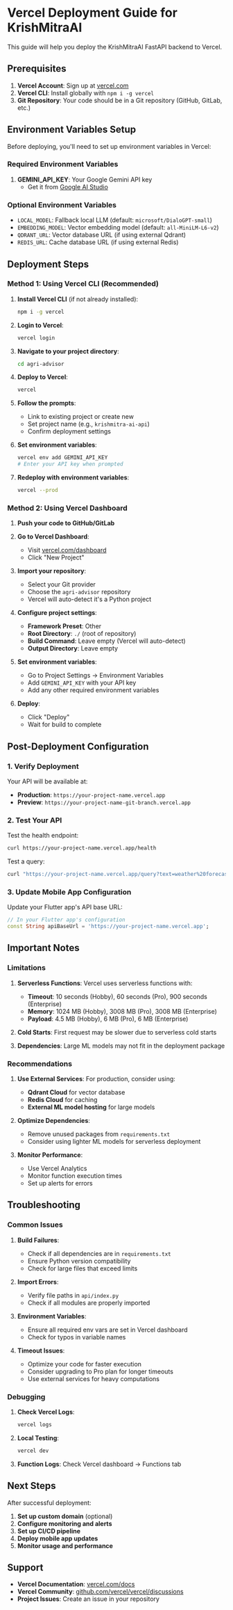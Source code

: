 # Vercel Deployment Guide for KrishMitraAI

This guide will help you deploy the KrishMitraAI FastAPI backend to Vercel.

## Prerequisites

1. **Vercel Account**: Sign up at [vercel.com](https://vercel.com)
2. **Vercel CLI**: Install globally with `npm i -g vercel`
3. **Git Repository**: Your code should be in a Git repository (GitHub, GitLab, etc.)

## Environment Variables Setup

Before deploying, you'll need to set up environment variables in Vercel:

### Required Environment Variables

1. **GEMINI_API_KEY**: Your Google Gemini API key
   - Get it from [Google AI Studio](https://makersuite.google.com/app/apikey)

### Optional Environment Variables

- `LOCAL_MODEL`: Fallback local LLM (default: `microsoft/DialoGPT-small`)
- `EMBEDDING_MODEL`: Vector embedding model (default: `all-MiniLM-L6-v2`)
- `QDRANT_URL`: Vector database URL (if using external Qdrant)
- `REDIS_URL`: Cache database URL (if using external Redis)

## Deployment Steps

### Method 1: Using Vercel CLI (Recommended)

1. **Install Vercel CLI** (if not already installed):
   ```bash
   npm i -g vercel
   ```

2. **Login to Vercel**:
   ```bash
   vercel login
   ```

3. **Navigate to your project directory**:
   ```bash
   cd agri-advisor
   ```

4. **Deploy to Vercel**:
   ```bash
   vercel
   ```

5. **Follow the prompts**:
   - Link to existing project or create new
   - Set project name (e.g., `krishmitra-ai-api`)
   - Confirm deployment settings

6. **Set environment variables**:
   ```bash
   vercel env add GEMINI_API_KEY
   # Enter your API key when prompted
   ```

7. **Redeploy with environment variables**:
   ```bash
   vercel --prod
   ```

### Method 2: Using Vercel Dashboard

1. **Push your code to GitHub/GitLab**

2. **Go to Vercel Dashboard**:
   - Visit [vercel.com/dashboard](https://vercel.com/dashboard)
   - Click "New Project"

3. **Import your repository**:
   - Select your Git provider
   - Choose the `agri-advisor` repository
   - Vercel will auto-detect it's a Python project

4. **Configure project settings**:
   - **Framework Preset**: Other
   - **Root Directory**: `./` (root of repository)
   - **Build Command**: Leave empty (Vercel will auto-detect)
   - **Output Directory**: Leave empty

5. **Set environment variables**:
   - Go to Project Settings → Environment Variables
   - Add `GEMINI_API_KEY` with your API key
   - Add any other required environment variables

6. **Deploy**:
   - Click "Deploy"
   - Wait for build to complete

## Post-Deployment Configuration

### 1. Verify Deployment

Your API will be available at:
- **Production**: `https://your-project-name.vercel.app`
- **Preview**: `https://your-project-name-git-branch.vercel.app`

### 2. Test Your API

Test the health endpoint:
```bash
curl https://your-project-name.vercel.app/health
```

Test a query:
```bash
curl "https://your-project-name.vercel.app/query?text=weather%20forecast&location=Mumbai"
```

### 3. Update Mobile App Configuration

Update your Flutter app's API base URL:

```dart
// In your Flutter app's configuration
const String apiBaseUrl = 'https://your-project-name.vercel.app';
```

## Important Notes

### Limitations

1. **Serverless Functions**: Vercel uses serverless functions with:
   - **Timeout**: 10 seconds (Hobby), 60 seconds (Pro), 900 seconds (Enterprise)
   - **Memory**: 1024 MB (Hobby), 3008 MB (Pro), 3008 MB (Enterprise)
   - **Payload**: 4.5 MB (Hobby), 6 MB (Pro), 6 MB (Enterprise)

2. **Cold Starts**: First request may be slower due to serverless cold starts

3. **Dependencies**: Large ML models may not fit in the deployment package

### Recommendations

1. **Use External Services**: For production, consider using:
   - **Qdrant Cloud** for vector database
   - **Redis Cloud** for caching
   - **External ML model hosting** for large models

2. **Optimize Dependencies**: 
   - Remove unused packages from `requirements.txt`
   - Consider using lighter ML models for serverless deployment

3. **Monitor Performance**: 
   - Use Vercel Analytics
   - Monitor function execution times
   - Set up alerts for errors

## Troubleshooting

### Common Issues

1. **Build Failures**:
   - Check if all dependencies are in `requirements.txt`
   - Ensure Python version compatibility
   - Check for large files that exceed limits

2. **Import Errors**:
   - Verify file paths in `api/index.py`
   - Check if all modules are properly imported

3. **Environment Variables**:
   - Ensure all required env vars are set in Vercel dashboard
   - Check for typos in variable names

4. **Timeout Issues**:
   - Optimize your code for faster execution
   - Consider upgrading to Pro plan for longer timeouts
   - Use external services for heavy computations

### Debugging

1. **Check Vercel Logs**:
   ```bash
   vercel logs
   ```

2. **Local Testing**:
   ```bash
   vercel dev
   ```

3. **Function Logs**: Check Vercel dashboard → Functions tab

## Next Steps

After successful deployment:

1. **Set up custom domain** (optional)
2. **Configure monitoring and alerts**
3. **Set up CI/CD pipeline**
4. **Deploy mobile app updates**
5. **Monitor usage and performance**

## Support

- **Vercel Documentation**: [vercel.com/docs](https://vercel.com/docs)
- **Vercel Community**: [github.com/vercel/vercel/discussions](https://github.com/vercel/vercel/discussions)
- **Project Issues**: Create an issue in your repository
